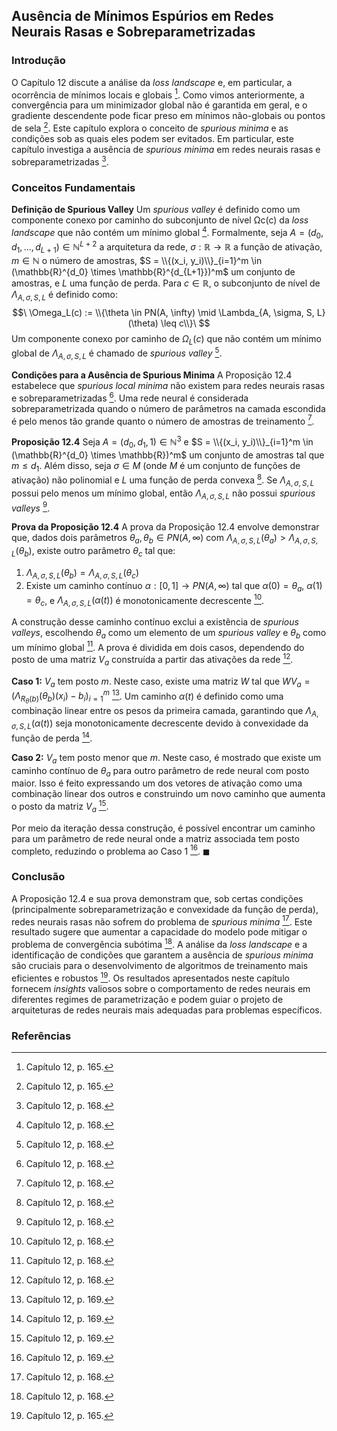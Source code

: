 ## Ausência de Mínimos Espúrios em Redes Neurais Rasas e Sobreparametrizadas

### Introdução
O Capítulo 12 discute a análise da *loss landscape* e, em particular, a ocorrência de mínimos locais e globais [^1]. Como vimos anteriormente, a convergência para um minimizador global não é garantida em geral, e o gradiente descendente pode ficar preso em mínimos não-globais ou pontos de sela [^1]. Este capítulo explora o conceito de *spurious minima* e as condições sob as quais eles podem ser evitados. Em particular, este capítulo investiga a ausência de *spurious minima* em redes neurais rasas e sobreparametrizadas [^3].

### Conceitos Fundamentais
**Definição de Spurious Valley**
Um *spurious valley* é definido como um componente conexo por caminho do subconjunto de nível Ωc(c) da *loss landscape* que não contém um mínimo global [^3]. Formalmente, seja $A = (d_0, d_1, ..., d_{L+1}) \in \mathbb{N}^{L+2}$ a arquitetura da rede, $\sigma: \mathbb{R} \rightarrow \mathbb{R}$ a função de ativação, $m \in \mathbb{N}$ o número de amostras, $S = \\{(x_i, y_i)\\}_{i=1}^m \in (\mathbb{R}^{d_0} \times \mathbb{R}^{d_{L+1}})^m$ um conjunto de amostras, e $L$ uma função de perda. Para $c \in \mathbb{R}$, o subconjunto de nível de $\Lambda_{A, \sigma, S, L}$ é definido como:
$$\
\Omega_L(c) := \\{\theta \in PN(A, \infty) \mid \Lambda_{A, \sigma, S, L}(\theta) \leq c\\}\
$$
Um componente conexo por caminho de $\Omega_L(c)$ que não contém um mínimo global de $\Lambda_{A, \sigma, S, L}$ é chamado de *spurious valley* [^3].

**Condições para a Ausência de Spurious Minima**
A Proposição 12.4 estabelece que *spurious local minima* não existem para redes neurais rasas e sobreparametrizadas [^3]. Uma rede neural é considerada sobreparametrizada quando o número de parâmetros na camada escondida é pelo menos tão grande quanto o número de amostras de treinamento [^3].

**Proposição 12.4**
Seja $A = (d_0, d_1, 1) \in \mathbb{N}^3$ e $S = \\{(x_i, y_i)\\}_{i=1}^m \in (\mathbb{R}^{d_0} \times \mathbb{R})^m$ um conjunto de amostras tal que $m \leq d_1$. Além disso, seja $\sigma \in M$ (onde $M$ é um conjunto de funções de ativação) não polinomial e $L$ uma função de perda convexa [^3]. Se $\Lambda_{A, \sigma, S, L}$ possui pelo menos um mínimo global, então $\Lambda_{A, \sigma, S, L}$ não possui *spurious valleys* [^3].

**Prova da Proposição 12.4**
A prova da Proposição 12.4 envolve demonstrar que, dados dois parâmetros $\theta_a, \theta_b \in PN(A, \infty)$ com $\Lambda_{A, \sigma, S, L}(\theta_a) > \Lambda_{A, \sigma, S, L}(\theta_b)$, existe outro parâmetro $\theta_c$ tal que:
1.  $\Lambda_{A, \sigma, S, L}(\theta_b) = \Lambda_{A, \sigma, S, L}(\theta_c)$
2.  Existe um caminho contínuo $\alpha: [0, 1] \rightarrow PN(A, \infty)$ tal que $\alpha(0) = \theta_a$, $\alpha(1) = \theta_c$, e $\Lambda_{A, \sigma, S, L}(\alpha(t))$ é monotonicamente decrescente [^3].

A construção desse caminho contínuo exclui a existência de *spurious valleys*, escolhendo $\theta_a$ como um elemento de um *spurious valley* e $\theta_b$ como um mínimo global [^3]. A prova é dividida em dois casos, dependendo do posto de uma matriz $V_a$ construída a partir das ativações da rede [^3].

**Caso 1:** $V_a$ tem posto $m$. Neste caso, existe uma matriz $W$ tal que $WV_a = (\Lambda_{R_\theta(b)}(\theta_b)(x_i) - b_i)_{i=1}^m$ [^5]. Um caminho $\alpha(t)$ é definido como uma combinação linear entre os pesos da primeira camada, garantindo que $\Lambda_{A, \sigma, S, L}(\alpha(t))$ seja monotonicamente decrescente devido à convexidade da função de perda [^5].

**Caso 2:** $V_a$ tem posto menor que $m$. Neste caso, é mostrado que existe um caminho contínuo de $\theta_a$ para outro parâmetro de rede neural com posto maior. Isso é feito expressando um dos vetores de ativação como uma combinação linear dos outros e construindo um novo caminho que aumenta o posto da matriz $V_a$ [^5].

Por meio da iteração dessa construção, é possível encontrar um caminho para um parâmetro de rede neural onde a matriz associada tem posto completo, reduzindo o problema ao Caso 1 [^5]. $\blacksquare$

### Conclusão
A Proposição 12.4 e sua prova demonstram que, sob certas condições (principalmente sobreparametrização e convexidade da função de perda), redes neurais rasas não sofrem do problema de *spurious minima* [^3]. Este resultado sugere que aumentar a capacidade do modelo pode mitigar o problema de convergência subótima [^3]. A análise da *loss landscape* e a identificação de condições que garantem a ausência de *spurious minima* são cruciais para o desenvolvimento de algoritmos de treinamento mais eficientes e robustos [^1]. Os resultados apresentados neste capítulo fornecem *insights* valiosos sobre o comportamento de redes neurais em diferentes regimes de parametrização e podem guiar o projeto de arquiteturas de redes neurais mais adequadas para problemas específicos.

### Referências
[^1]: Capítulo 12, p. 165.
[^3]: Capítulo 12, p. 168.
[^5]: Capítulo 12, p. 169.
<!-- END -->